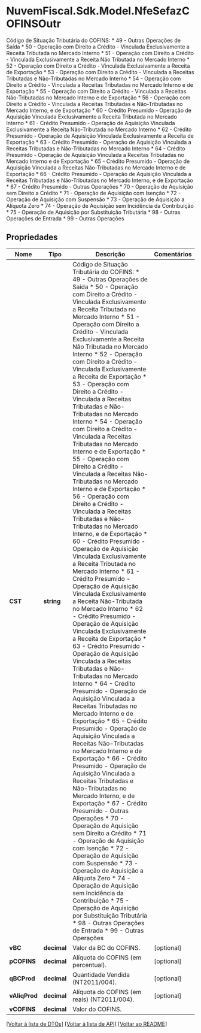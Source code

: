 # NuvemFiscal.Sdk.Model.NfeSefazCOFINSOutr
Código de Situação Tributária do COFINS:  * 49 - Outras Operações de Saída  * 50 - Operação com Direito a Crédito - Vinculada Exclusivamente a Receita Tributada no Mercado Interno  * 51 - Operação com Direito a Crédito - Vinculada Exclusivamente a Receita Não Tributada no Mercado Interno  * 52 - Operação com Direito a Crédito - Vinculada Exclusivamente a Receita de Exportação  * 53 - Operação com Direito a Crédito - Vinculada a Receitas Tributadas e Não-Tributadas no Mercado Interno  * 54 - Operação com Direito a Crédito - Vinculada a Receitas Tributadas no Mercado Interno e de Exportação  * 55 - Operação com Direito a Crédito - Vinculada a Receitas Não-Tributadas no Mercado Interno e de Exportação  * 56 - Operação com Direito a Crédito - Vinculada a Receitas Tributadas e Não-Tributadas no Mercado Interno, e de Exportação  * 60 - Crédito Presumido - Operação de Aquisição Vinculada Exclusivamente a Receita Tributada no Mercado Interno  * 61 - Crédito Presumido - Operação de Aquisição Vinculada Exclusivamente a Receita Não-Tributada no Mercado Interno  * 62 - Crédito Presumido - Operação de Aquisição Vinculada Exclusivamente a Receita de Exportação  * 63 - Crédito Presumido - Operação de Aquisição Vinculada a Receitas Tributadas e Não-Tributadas no Mercado Interno  * 64 - Crédito Presumido - Operação de Aquisição Vinculada a Receitas Tributadas no Mercado Interno e de Exportação  * 65 - Crédito Presumido - Operação de Aquisição Vinculada a Receitas Não-Tributadas no Mercado Interno e de Exportação  * 66 - Crédito Presumido - Operação de Aquisição Vinculada a Receitas Tributadas e Não-Tributadas no Mercado Interno, e de Exportação  * 67 - Crédito Presumido - Outras Operações  * 70 - Operação de Aquisição sem Direito a Crédito  * 71 - Operação de Aquisição com Isenção  * 72 - Operação de Aquisição com Suspensão  * 73 - Operação de Aquisição a Alíquota Zero  * 74 - Operação de Aquisição sem Incidência da Contribuição  * 75 - Operação de Aquisição por Substituição Tributária  * 98 - Outras Operações de Entrada  * 99 - Outras Operações

## Propriedades

Nome | Tipo | Descrição | Comentários
------------ | ------------- | ------------- | -------------
**CST** | **string** | Código de Situação Tributária do COFINS:  * 49 - Outras Operações de Saída  * 50 - Operação com Direito a Crédito - Vinculada Exclusivamente a Receita Tributada no Mercado Interno  * 51 - Operação com Direito a Crédito - Vinculada Exclusivamente a Receita Não Tributada no Mercado Interno  * 52 - Operação com Direito a Crédito - Vinculada Exclusivamente a Receita de Exportação  * 53 - Operação com Direito a Crédito - Vinculada a Receitas Tributadas e Não-Tributadas no Mercado Interno  * 54 - Operação com Direito a Crédito - Vinculada a Receitas Tributadas no Mercado Interno e de Exportação  * 55 - Operação com Direito a Crédito - Vinculada a Receitas Não-Tributadas no Mercado Interno e de Exportação  * 56 - Operação com Direito a Crédito - Vinculada a Receitas Tributadas e Não-Tributadas no Mercado Interno, e de Exportação  * 60 - Crédito Presumido - Operação de Aquisição Vinculada Exclusivamente a Receita Tributada no Mercado Interno  * 61 - Crédito Presumido - Operação de Aquisição Vinculada Exclusivamente a Receita Não-Tributada no Mercado Interno  * 62 - Crédito Presumido - Operação de Aquisição Vinculada Exclusivamente a Receita de Exportação  * 63 - Crédito Presumido - Operação de Aquisição Vinculada a Receitas Tributadas e Não-Tributadas no Mercado Interno  * 64 - Crédito Presumido - Operação de Aquisição Vinculada a Receitas Tributadas no Mercado Interno e de Exportação  * 65 - Crédito Presumido - Operação de Aquisição Vinculada a Receitas Não-Tributadas no Mercado Interno e de Exportação  * 66 - Crédito Presumido - Operação de Aquisição Vinculada a Receitas Tributadas e Não-Tributadas no Mercado Interno, e de Exportação  * 67 - Crédito Presumido - Outras Operações  * 70 - Operação de Aquisição sem Direito a Crédito  * 71 - Operação de Aquisição com Isenção  * 72 - Operação de Aquisição com Suspensão  * 73 - Operação de Aquisição a Alíquota Zero  * 74 - Operação de Aquisição sem Incidência da Contribuição  * 75 - Operação de Aquisição por Substituição Tributária  * 98 - Outras Operações de Entrada  * 99 - Outras Operações | 
**vBC** | **decimal** | Valor da BC do COFINS. | [optional] 
**pCOFINS** | **decimal** | Alíquota do COFINS (em percentual). | [optional] 
**qBCProd** | **decimal** | Quantidade Vendida (NT2011/004). | [optional] 
**vAliqProd** | **decimal** | Alíquota do COFINS (em reais) (NT2011/004). | [optional] 
**vCOFINS** | **decimal** | Valor do COFINS. | 

[[Voltar à lista de DTOs]](../README.md#documentation-for-models) [[Voltar à lista de API]](../README.md#documentation-for-api-endpoints) [[Voltar ao README]](../README.md)

